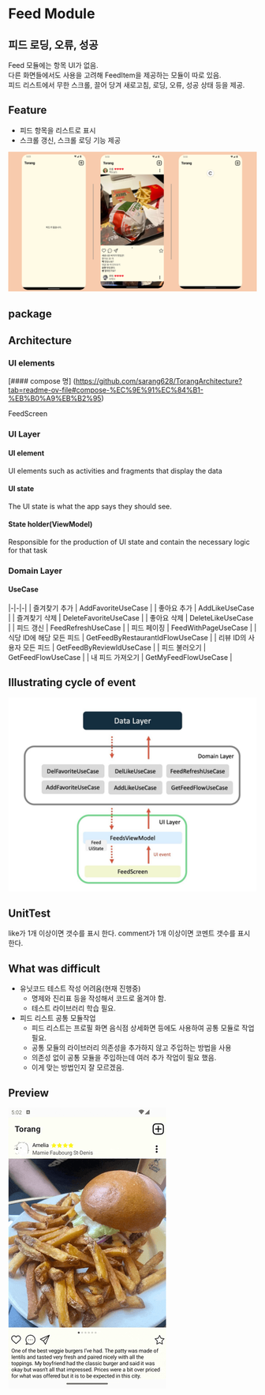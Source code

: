 # Feed Module

## 피드 로딩, 오류, 성공
Feed 모듈에는 항목 UI가 없음.<br>
다른 화면들에서도 사용을 고려해 FeedItem을 제공하는 모듈이 따로 있음.<br>
피드 리스트에서 무한 스크롤, 끌어 당겨 새로고침, 로딩, 오류, 성공 상태 등을 제공.

## Feature
- 피드 항목을 리스트로 표시
- 스크롤 갱신, 스크롤 로딩 기능 제공

<img src="../screenshots/screen.png"/>



## package

## Architecture

### UI elements
[#### compose 명] (https://github.com/sarang628/TorangArchitecture?tab=readme-ov-file#compose-%EC%9E%91%EC%84%B1-%EB%B0%A9%EB%B2%95)

FeedScreen

### UI Layer

#### UI element

UI elements such as activities and fragments that display the data

#### UI state

The UI state is what the app says they should see.


#### State holder(ViewModel)

Responsible for the production of UI state and contain the necessary logic for that task

### Domain Layer

#### UseCase

|-|-|-|
| 즐겨찾기 추가 | AddFavoriteUseCase |
| 좋아요 추가 | AddLikeUseCase |
| 즐겨찾기 삭제 | DeleteFavoriteUseCase |
| 좋아요 삭제 | DeleteLikeUseCase |
| 피드 갱신 | FeedRefreshUseCase |
| 피드 페이징 | FeedWithPageUseCase |
| 식당 ID에 해당 모든 피드 | GetFeedByRestaurantIdFlowUseCase |
| 리뷰 ID의 사용자 모든 피드 | GetFeedByReviewIdUseCase |
| 피드 불러오기 | GetFeedFlowUseCase |
| 내 피드 가져오기 | GetMyFeedFlowUseCase |

## Illustrating cycle of event

<img src="../screenshots/event_cycle.jpg">

## UnitTest

like가 1개 이상이면 갯수를 표시 한다.
comment가 1개 이상이면 코멘트 갯수를 표시 한다.

## What was difficult

- 유닛코드 테스트 작성 어려움(현재 진행중)
    - 명제와 진리표 등을 작성해서 코드로 옮겨야 함.
    - 테스트 라이브러리 학습 필요.
- 피드 리스트 공통 모듈작업
    - 피드 리스트는 프로필 화면 음식점 상세화면 등에도 사용하여 공통 모듈로 작업 필요.
    - 공통 모듈의 라이브러리 의존성을 추가하지 않고 주입하는 방법을 사용
    - 의존성 없이 공통 모듈을 주입하는데 여러 추가 작업이 필요 했음.
    - 이게 맞는 방법인지 잘 모르겠음.

## Preview

<img src="../screenshots/preview.gif" />